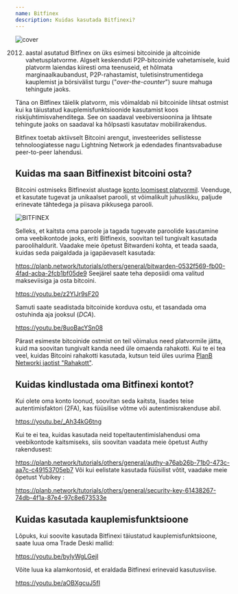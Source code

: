 ```yaml
---
name: Bitfinex
description: Kuidas kasutada Bitfinexi?
---
```

![cover](assets/cover.webp)

2012. aastal asutatud Bitfinex on üks esimesi bitcoinide ja altcoinide vahetusplatvorme. Algselt keskenduti P2P-bitcoinide vahetamisele, kuid platvorm laiendas kiiresti oma teenuseid, et hõlmata marginaalkaubandust, P2P-rahastamist, tuletisinstrumentidega kauplemist ja börsivälist turgu ("*over-the-counter*") suure mahuga tehingute jaoks.

Täna on Bitfinex täielik platvorm, mis võimaldab nii bitcoinide lihtsat ostmist kui ka täiustatud kauplemisfunktsioonide kasutamist koos riskijuhtimisvahenditega. See on saadaval veebiversioonina ja lihtsate tehingute jaoks on saadaval ka hõlpsasti kasutatav mobiilirakendus.

Bitfinex toetab aktiivselt Bitcoini arengut, investeerides sellistesse tehnoloogiatesse nagu Lightning Network ja edendades finantsvabaduse peer-to-peer lahendusi.

## Kuidas ma saan Bitfinexist bitcoini osta?

Bitcoini ostmiseks Bitfinexist alustage [konto loomisest platvormil](https://www.bitfinex.com/sign-up/). Veenduge, et kasutate tugevat ja unikaalset parooli, st võimalikult juhuslikku, paljude erinevate tähtedega ja piisava pikkusega parooli.

![BITFINEX](assets/notext/01.webp)

Selleks, et kaitsta oma paroole ja tagada tugevate paroolide kasutamine oma veebikontode jaoks, eriti Bitfinexis, soovitan teil tungivalt kasutada paroolihaldurit. Vaadake meie õpetust Bitwardeni kohta, et teada saada, kuidas seda paigaldada ja igapäevaselt kasutada:

https://planb.network/tutorials/others/general/bitwarden-0532f569-fb00-4fad-acba-2fcb1bf05de9
Seejärel saate teha deposiidi oma valitud makseviisiga ja osta bitcoini.

https://youtu.be/z2YlJr9sF20

Samuti saate seadistada bitcoinide korduva ostu, et tasandada oma ostuhinda aja jooksul (*DCA*).

https://youtu.be/8uoBacYSn08

Pärast esimeste bitcoinide ostmist on teil võimalus need platvormile jätta, kuid ma soovitan tungivalt kanda need üle omaenda rahakotti. Kui te ei tea veel, kuidas Bitcoini rahakotti kasutada, kutsun teid üles uurima [PlanB Networki jaotist "Rahakott"](https://planb.network/tutorials/wallet).

## Kuidas kindlustada oma Bitfinexi kontot?

Kui olete oma konto loonud, soovitan seda kaitsta, lisades teise autentimisfaktori (2FA), kas füüsilise võtme või autentimisrakenduse abil.

https://youtu.be/_Ah34kG6tng

Kui te ei tea, kuidas kasutada neid topeltautentimislahendusi oma veebikontode kaitsmiseks, siis soovitan vaadata meie õpetust Authy rakendusest:

https://planb.network/tutorials/others/general/authy-a76ab26b-71b0-473c-aa7c-c49153705eb7
Või kui eelistate kasutada füüsilist võtit, vaadake meie õpetust Yubikey :

https://planb.network/tutorials/others/general/security-key-61438267-74db-4f1a-87e4-97c8e673533e
## Kuidas kasutada kauplemisfunktsioone

Lõpuks, kui soovite kasutada Bitfinexi täiustatud kauplemisfunktsioone, saate luua oma Trade Deski mallid:

https://youtu.be/byIyWgLGejI

Võite luua ka alamkontosid, et eraldada Bitfinexi erinevaid kasutusviise.

https://youtu.be/aOBXgcuJ5fI
